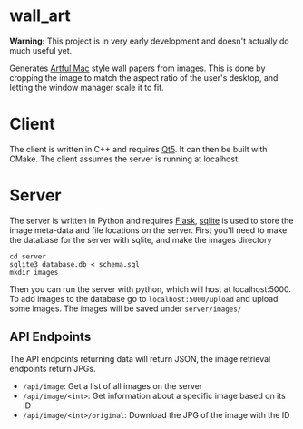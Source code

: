 wall\_art
===

**Warning:** This project is in very early development and doesn't actually do much useful yet.

Generates [Artful Mac](http://artfulmac.com/) style wall papers from images. This is
done by cropping the image to match the aspect ratio of the user's desktop,
and letting the window manager scale it to fit.

# Client

The client is written in C++ and requires [Qt5](http://www.qt.io/). It can then
be built with CMake. The client assumes the server is running at localhost.

# Server

The server is written in Python and requires [Flask](http://flask.pocoo.org/),
[sqlite](https://www.sqlite.org/) is used to store the image meta-data and
file locations on the server. First you'll need to make the database for the server
with sqlite, and make the images directory

```
cd server
sqlite3 database.db < schema.sql
mkdir images
```

Then you can run the server with python, which will host at localhost:5000.
To add images to the database go to `localhost:5000/upload` and upload
some images. The images will be saved under `server/images/`

## API Endpoints

The API endpoints returning data will return JSON, the image retrieval
endpoints return JPGs.

- `/api/image`: Get a list of all images on the server
- `/api/image/<int>`: Get information about a specific image based on its ID
- `/api/image/<int>/original`: Download the JPG of the image with the ID

